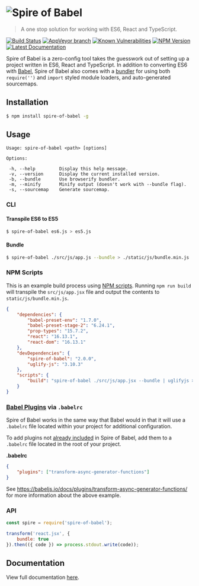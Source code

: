 # ![Spire of Babel](logo.png)

> A one stop solution for working with ES6, React and TypeScript.

[![Build Status](https://travis-ci.org/neogeek/spire-of-babel.svg?branch=master)](https://travis-ci.org/neogeek/spire-of-babel)
[![AppVeyor branch](https://img.shields.io/appveyor/ci/neogeek/spire-of-babel/master.svg)](https://ci.appveyor.com/project/neogeek/spire-of-babel)
[![Known Vulnerabilities](https://snyk.io/test/npm/spire-of-babel/badge.svg)](https://snyk.io/test/npm/spire-of-babel)
[![NPM Version](http://img.shields.io/npm/v/spire-of-babel.svg?style=flat)](https://www.npmjs.org/package/spire-of-babel)
[![Latest Documentation](https://doxdox.org/images/badge-flat.svg)](https://doxdox.org/neogeek/spire-of-babel)

Spire of Babel is a zero-config tool takes the guesswork out of setting up a project written in ES6, React and TypeScript. In addition to converting ES6 with [Babel](https://babeljs.io/), Spire of Babel also comes with a [bundler](https://github.com/babel/babelify) for using both `require('')` and `import` styled module loaders, and auto-generated sourcemaps.

## Installation

```bash
$ npm install spire-of-babel -g
```

## Usage

```
Usage: spire-of-babel <path> [options]

Options:

 -h, --help         Display this help message.
 -v, --version      Display the current installed version.
 -b, --bundle       Use browserify bundler.
 -m, --minify       Minify output (doesn't work with --bundle flag).
 -s, --sourcemap    Generate sourcemap.
```

### CLI

#### Transpile ES6 to ES5

```bash
$ spire-of-babel es6.js > es5.js
```

#### Bundle

```bash
$ spire-of-babel ./src/js/app.js --bundle > ./static/js/bundle.min.js
```

### NPM Scripts

This is an example build process using [NPM scripts](https://docs.npmjs.com/misc/scripts). Running `npm run build` will transpile the `src/js/app.jsx` file and output the contents to `static/js/bundle.min.js`.

```json
{
    "dependencies": {
        "babel-preset-env": "1.7.0",
        "babel-preset-stage-2": "6.24.1",
        "prop-types": "15.7.2",
        "react": "16.13.1",
        "react-dom": "16.13.1"
    },
    "devDependencies": {
        "spire-of-babel": "2.0.0",
        "uglify-js": "3.10.3"
    },
    "scripts": {
        "build": "spire-of-babel ./src/js/app.jsx --bundle | uglifyjs > ./static/js/bundle.min.js"
    }
}
```

### [Babel Plugins](https://babeljs.io/docs/plugins/) via `.babelrc`

Spire of Babel works in the same way that Babel would in that it will use a `.babelrc` file located within your project for additional configuration.

To add plugins not [already included](package.json) in Spire of Babel, add them to a `.babelrc` file located in the root of your project.

**.babelrc**

```json
{
    "plugins": ["transform-async-generator-functions"]
}
```

See <https://babeljs.io/docs/plugins/transform-async-generator-functions/> for more information about the above example.

### API

```javascript
const spire = require('spire-of-babel');

transform('react.jsx', {
    bundle: true
}).then(({ code }) => process.stdout.write(code));
```

## Documentation

View full documentation [here](https://doxdox.org/neogeek/spire-of-babel).
